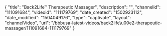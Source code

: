 {
    "title": "Back2Life&trade; Therapeutic Massager",
    "description": "",
    "channelid": "111091684",
    "videoid": "111179769",
    "date_created": "1502923112",
    "date_modified": "1504049176",
    "type": "captivate",
    "layout": "channelVideo",
    "url": "\/bbbusa-latest-videos\/back2life\u00e2-therapeutic-massager\/111091684-111179769"
}